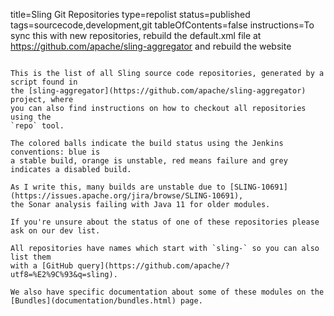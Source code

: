 title=Sling Git Repositories
type=repolist
status=published
tags=sourcecode,development,git
tableOfContents=false
instructions=To sync this with new repositories, rebuild the default.xml file at https://github.com/apache/sling-aggregator and rebuild the website
~~~~~~

This is the list of all Sling source code repositories, generated by a script found in 
the [sling-aggregator](https://github.com/apache/sling-aggregator) project, where
you can also find instructions on how to checkout all repositories using the
`repo` tool.

The colored balls indicate the build status using the Jenkins conventions: blue is
a stable build, orange is unstable, red means failure and grey indicates a disabled build.

As I write this, many builds are unstable due to [SLING-10691](https://issues.apache.org/jira/browse/SLING-10691),
the Sonar analysis failing with Java 11 for older modules.

If you're unsure about the status of one of these repositories please ask on our dev list.

All repositories have names which start with `sling-` so you can also list them
with a [GitHub query](https://github.com/apache/?utf8=%E2%9C%93&q=sling).

We also have specific documentation about some of these modules on the
[Bundles](documentation/bundles.html) page.